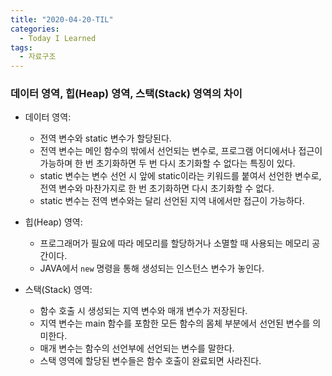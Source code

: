 ```yaml
---
title: "2020-04-20-TIL"
categories:
  - Today I Learned
tags:
  - 자료구조
---
```


### 데이터 영역, 힙(Heap) 영역, 스택(Stack) 영역의 차이
  - 데이터 영역:
    + 전역 변수와 static 변수가 할당된다.
    + 전역 변수는 메인 함수의 밖에서 선언되는 변수로, 프로그램 어디에서나 접근이 가능하며 한 번 초기화하면 두 번 다시 초기화할 수 없다는 특징이 있다.
    + static 변수는 변수 선언 시 앞에 static이라는 키워드를 붙여서 선언한 변수로, 전역 변수와 마찬가지로 한 번 초기화하면 다시 초기화할 수 없다.
    + static 변수는 전역 변수와는 달리 선언된 지역 내에서만 접근이 가능하다.
  
  - 힙(Heap) 영역:
    + 프로그래머가 필요에 따라 메모리를 할당하거나 소멸할 때 사용되는 메모리 공간이다.
    + JAVA에서 `new` 명령을 통해 생성되는 인스턴스 변수가 놓인다.
    
  - 스택(Stack) 영역:
    * 함수 호출 시 생성되는 지역 변수와 매개 변수가 저장된다.
    + 지역 변수는 main 함수를 포함한 모든 함수의 몸체 부분에서 선언된 변수를 의미한다.
    + 매개 변수는 함수의 선언부에 선언되는 변수를 말한다.
    + 스택 영역에 할당된 변수들은 함수 호출이 완료되면 사라진다.
